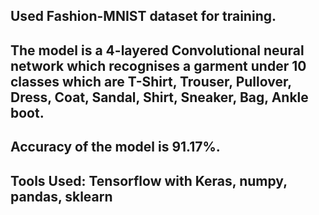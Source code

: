 ## Used Fashion-MNIST dataset for training. 
## The model is a 4-layered Convolutional neural network which recognises a garment under 10 classes which are T-Shirt, Trouser, Pullover, Dress, Coat, Sandal, Shirt, Sneaker, Bag, Ankle boot.
## Accuracy of the model is 91.17%.
## Tools Used: Tensorflow with Keras, numpy, pandas, sklearn
